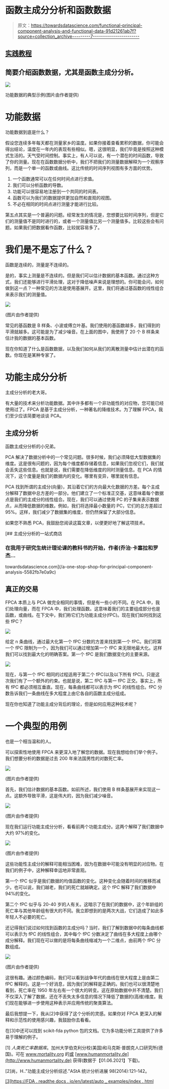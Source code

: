 # 函数主成分分析和函数数据

> 原文：<https://towardsdatascience.com/functional-principal-component-analysis-and-functional-data-91d21261ab7f?source=collection_archive---------7----------------------->

## [实践教程](https://towardsdatascience.com/tagged/hands-on-tutorials)

## 简要介绍函数数据，尤其是函数主成分分析。

![](img/839edd2e7f92c2056cd143b023d9e4a3.png)

功能数据的典型示例(图片由作者提供)

# 功能数据

功能数据到底是什么？

假设您连续多年每天都在测量家乡的温度。如果你接着查看累积的数据，你可能会得出结论，温度在一年内的表现有些相似。嗯，这很明显，我们毕竟是按照这种模式生活的。天气受时间控制。事实上，有人可以说，有一个潜在的时间函数，导致了你的测量。现在在函数数据分析中，我们不把我们的测量数据解释为一个观察序列，而是一个单一的函数或曲线。这比传统的时间序列视图有多方面的优势。

1.  一个函数通常可以在任何时间点进行求值。
2.  我们可以分析函数的导数。
3.  功能可以很容易地注册到一个共同的时间表。
4.  函数可以为我们的数据提供更加自然和直观的视图。
5.  不必在相同的时间点进行测量才能进行比较。

第五点其实是一个普遍的问题。经常发生的情况是，您想要比较时间序列，但是它们的测量值不是同时进行的，或者一个测量值比另一个测量值多。比较这些会有问题。如果我们把数据看作函数，比较就容易多了。

# 我们是不是忘了什么？

函数是连续的，测量是不连续的。

是的，事实上测量是不连续的。但是我们可以估计数据的基本函数。通过这种方式，我们还能够进行平滑处理，这对于降低噪声来说是理想的。你可能会问，如何做到这一点？一种常见的方法是使用基展开。这里，我们将通过基函数的线性组合来表示我们的测量值。

![](img/4047bf84d62f97b0f87068d415ddd521.png)

(图片由作者提供)

常见的基函数是 B 样条、小波或傅立叶基。我们使用的基函数越多，我们得到的平滑就越多。这可能是为了减少噪音。在上面的图中，我使用了 20 个 B 样条来估计我的数据的基本函数。

现在你知道了什么是函数数据，以及我们如何从我们的离散测量中估计出潜在的函数。你现在是某种专家了。

# 功能主成分分析

主成分分析的老大哥。

有大量的技术来分析功能数据。其中许多都有一个非功能性的对应物，您可能已经使用过了。FPCA 是基于主成分分析，一种著名的降维技术。为了理解 FPCA，我们至少应该简要地谈谈 PCA。

## 主成分分析

函数主成分分析的小兄弟。

PCA 解决了数据分析中的一个常见问题。很多时候，我们必须降低大型数据集的维度。这是很有问题的，因为每个维度都存储着信息，如果我们忽视它们，我们就会丢失这些信息。也就是说，我们需要在降低维度的同时测量信息。在 PCA 的情况下，这个度量是我们的数据内的变化。哪里有变异，哪里就有信息。

PCA 找到所谓的主成分(向量)，其沿着它们的方向最大化数据的方差。每个主成分解释了数据中总方差的一部分。他们建立了一个标准正交基，这意味着每个数据点是我们的主成分的线性组合。现在，我们可以通过使用 PC 的子集来表示数据点，从而降低数据的维数。例如，我们将选择最小数量的 PC，它们的总方差超过 95%。这样，我们减少了数据集的维度，但仍然保留了大部分信息。

如果您不熟悉 PCA，我鼓励您阅读这篇文章，以便更好地了解这项技术。

[](/a-one-stop-shop-for-principal-component-analysis-5582fb7e0a9c) [## 主成分分析的一站式商店

### 在我用于研究生统计理论课的教科书的开始，作者(乔治·卡塞拉和罗杰…

towardsdatascience.com](/a-one-stop-shop-for-principal-component-analysis-5582fb7e0a9c) 

## 真正的交易

FPCA 本质上与 PCA 做完全相同的事情，但是有一些小的不同。在 PCA 中，我们处理向量，而在 FPCA 中，我们处理函数。这意味着我们的主要组成部分也是函数，或曲线。在下文中，我们称它们为功能主成分(fPC)。现在我们如何找到这些 fPC？

![](img/06820077f48a8887f4fafd1d62fe096c.png)

给定 n 条曲线，通过最大化第一个 fPC 分数的方差来找到第一个 fPC。我们将第一个 fPC 限制为一个，因为我们可以通过增加第一个 fPC 来无限地最大化。这样我们可以找到最大化的明确答案。第一个 fPC 是我们数据变化的主要来源。

![](img/4bbbed6d70a11fc0432a28bb19bae7ab.png)

现在，与第一个 fPC 相同的过程适用于第二个 fPC(以及以下所有 fPC)。只是这次我们有了一个额外的约束。也就是说，第二 fPC 与第一 fPC 正交。事实上，所有 fPC 都必须相互垂直。现在，每条曲线都可以表示为 fPC 的线性组合。fPC 分数告诉我们一条曲线在多大程度上由它各自的函数主成分组成。

现在你也知道了功能主成分背后的理论，但是如何应用这种技术呢？

# 一个典型的用例

也是一个相当温和的人。

可以探索性地使用 FPCA 来更深入地了解您的数据。现在我想给你们举个例子。我们想要分析的数据是过去 200 年来法国男性的对数死亡率。

![](img/7fe7cd53d12f2826c1f172985b25a02f.png)

(图片由作者提供)

首先，我们估计数据的基本函数。如前所述，我们使用 B 样条基展开来实现这一点。这额外导致平滑，这是伟大的，因为我们减少噪音。

![](img/4c4aa29eae4bc37f6b69ff7a21104a0b.png)

(图片由作者提供)

现在我们运行功能主成分分析，看看前两个功能主成分。这两个解释了我们数据中大约 97%的变化。

![](img/523682a53c75c6e42e06a8c5fb8b0ee0.png)

(图片由作者提供)

这些功能性主成分的解释可能相当困难，因为在数据中可能没有明显的对应物。在我们的例子中，这种解释幸运地非常直观。

第一个 fPC 似乎是我们数据的均值函数的变化。这种变化会随着时间的推移而减少。也可以说，我们越老，我们的死亡就越确定。这个 fPC 解释了我们数据中 94%的变化。

第二个 fPC 似乎与 20-40 岁的人有关。这暗示了在我们的数据中，这个年龄组的死亡率与其他年龄组有很大的不同。我立即想到的是两次大战，它们造成了如此多年轻人不必要的死亡。

还记得我们说过如何找到函数的主成分吗？当时，我们了解到数据中的每条曲线都可以表示为 fPC 的线性组合，其中每个 fPC 分数决定了曲线在多大程度上由哪个成分解释。我们现在可以做的是将每条曲线缩减为一个二维点，由前两个 fPC 分数组成。

![](img/adc1735d31db318065acaee577a2d12a.png)

(图片由作者提供)

这很有趣。通过颜色编码，我们可以看到战争年代的曲线在很大程度上是由第二 fPC 解释的。这是一个好消息，因为我们的解释是正确的。我们也可以很清楚地看到，死亡率在 1950 年左右有一个很大的转变。这在原始数据中并不清楚。我们不仅深入了解了数据，还在不丢失太多信息的情况下降低了数据的(高维)维度。我们现在能够进一步使用这种表示并应用传统的聚类算法。

最后我想提一下，我从[2]中获得了这个分析的灵感。如果你对 FPCA 更深入的解释和示范性的使用感兴趣，我鼓励你去看看。

在[3]中还可以找到 scikit-fda python 包的文档。它为多功能分析工具提供了许多易于理解的例子。

[1] *人类死亡率数据库*。加州大学伯克利分校(美国)和马克斯·普朗克人口研究所(德国)。可在 www.mortality.org 的[或](http://www.mortality.org) [www.humanmortality.de](http://www.humanmortality.de) 获得(数据于【01.06.2021】下载)。

[2]尚，H.."功能主成分分析综述."AStA 统计分析进展 98(2014):121–142。

[[3]https://FDA . readthe docs . io/en/latest/auto _ examples/index . html](https://fda.readthedocs.io/en/latest/auto_examples/index.html)